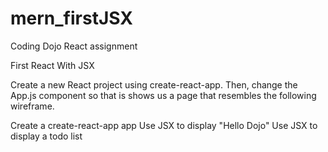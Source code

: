 # mern_firstJSX
Coding Dojo React assignment

First React With JSX


Create a new React project using create-react-app. Then, change the App.js component so that is shows us a page that resembles the following wireframe.






 Create a create-react-app app
 Use JSX to display "Hello Dojo"
 Use JSX to display a todo list
